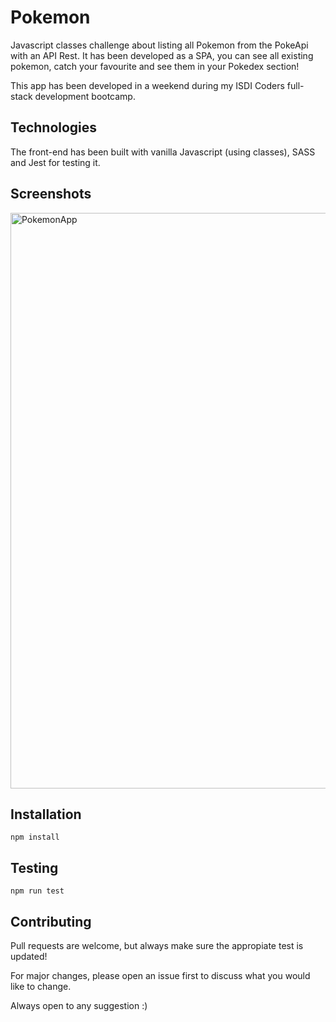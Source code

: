 # Pokemon

Javascript classes challenge about listing all Pokemon from the PokeApi with an API Rest.
It has been developed as a SPA, you can see all existing pokemon, catch your favourite and see them in your Pokedex section!

This app has been developed in a weekend during my ISDI Coders full-stack development bootcamp.


## Technologies

The front-end has been built with vanilla Javascript (using classes), SASS and Jest for testing it.

## Screenshots

<img width="921" alt="PokemonApp" src="https://user-images.githubusercontent.com/26439964/146955138-97d8322e-04b4-481d-b499-07bacbda0ee4.png">

## Installation

```
npm install
```

## Testing
```
npm run test
```


## Contributing

Pull requests are welcome, but always make sure the appropiate test is updated! 

For major changes, please open an issue first to discuss what you would like to change.

Always open to any suggestion :)
